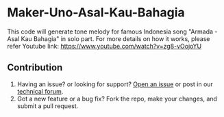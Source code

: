 # Maker-Uno-Asal-Kau-Bahagia

This code will generate tone melody for famous Indonesia song "Armada - Asal Kau Bahagia" in solo part. For more details on how it works, please refer Youtube link:
https://www.youtube.com/watch?v=zg8-vOojoYU

## Contribution
1. Having an issue? or looking for support? [Open an issue](https://github.com/CytronTechnologies/Maker-Uno---Asal-Kau-Bahagia/issues) or post in our [technical forum](http://forum.cytron.io).
2. Got a new feature or a bug fix? Fork the repo, make your changes, and submit a pull request.
